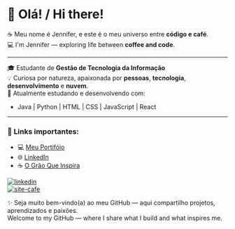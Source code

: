 # 👋 Olá! / Hi there!

☕ Meu nome é Jennifer, e este é o meu universo entre **código e café**.  
💻 I'm Jennifer — exploring life between **coffee and code**.

---

🎓 Estudante de **Gestão de Tecnologia da Informação**  
💡 Curiosa por natureza, apaixonada por **pessoas**, **tecnologia**, **desenvolvimento** e **nuvem**.  
🌱 Atualmente estudando e desenvolvendo com:  
- Java | Python | HTML | CSS | JavaScript | React 

---

### 🔗 Links importantes:

- 💻 [Meu Portifóio](https://sandyjsilva.github.io/meu-portifolio/)
- 🌐 [LinkedIn](https://www.linkedin.com/in/sandy-jennifer-da-silva-concei%C3%A7%C3%A3o-7103a91a1/)
- ☕ [O Grão Que Inspira](https://sandyjsilva.github.io/blog-cafe/)

 <div>
  <a href="https://www.linkedin.com/in/sandy-jennifer-da-silva-concei%C3%A7%C3%A3o-7103a91a1/" target="_blank">
    <img src="https://img.shields.io/badge/-LinkedIn-%230077B5?style=for-the-badge&logo=linkedin&logoColor=white" alt="linkedin">
  </a>
</div>

<div>
  <a href="https://sandyjsilva.github.io/blog-cafe/" target="_blank">
    <img src="https://img.shields.io/badge/-Meu%20Site%20de%20Café-%236F4E37?style=for-the-badge&logo=coffee&logoColor=white" alt="site-cafe">
  </a>
</div>


✨ Seja muito bem-vindo(a) ao meu GitHub — aqui compartilho projetos, aprendizados e paixões.  
Welcome to my GitHub — where I share what I build and what inspires me.


